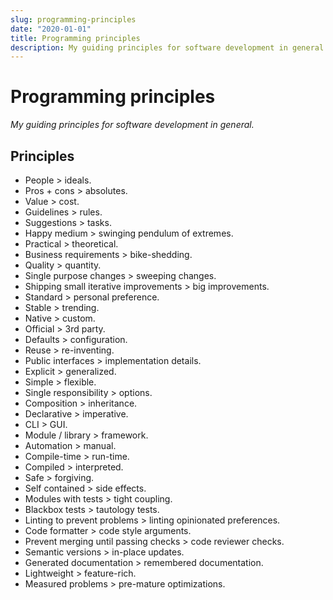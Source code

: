 ```yaml
---
slug: programming-principles
date: "2020-01-01"
title: Programming principles
description: My guiding principles for software development in general.
---
```


# Programming principles

_My guiding principles for software development in general._

## Principles

- People > ideals.
- Pros + cons > absolutes.
- Value > cost.
- Guidelines > rules.
- Suggestions > tasks.
- Happy medium > swinging pendulum of extremes.
- Practical > theoretical.
- Business requirements > bike-shedding.
- Quality > quantity.
- Single purpose changes > sweeping changes.
- Shipping small iterative improvements > big improvements.
- Standard > personal preference.
- Stable > trending.
- Native > custom.
- Official > 3rd party.
- Defaults > configuration.
- Reuse > re-inventing.
- Public interfaces > implementation details.
- Explicit > generalized.
- Simple > flexible.
- Single responsibility > options.
- Composition > inheritance.
- Declarative > imperative.
- CLI > GUI.
- Module / library > framework.
- Automation > manual.
- Compile-time > run-time.
- Compiled > interpreted.
- Safe > forgiving.
- Self contained > side effects.
- Modules with tests > tight coupling.
- Blackbox tests > tautology tests.
- Linting to prevent problems > linting opinionated preferences.
- Code formatter > code style arguments.
- Prevent merging until passing checks > code reviewer checks.
- Semantic versions > in-place updates.
- Generated documentation > remembered documentation.
- Lightweight > feature-rich.
- Measured problems > pre-mature optimizations.
